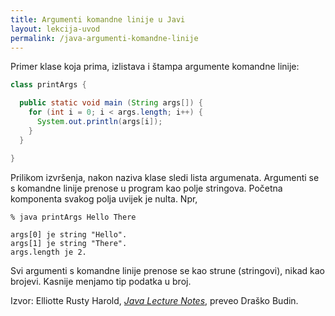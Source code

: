 ```yaml
---
title: Argumenti komandne linije u Javi
layout: lekcija-uvod
permalink: /java-argumenti-komandne-linije
---
```


Primer klase koja prima, izlistava i štampa argumente komandne linije:

```java
class printArgs {

  public static void main (String args[]) {
    for (int i = 0; i < args.length; i++) {
      System.out.println(args[i]);
    }
  }

}
```

Prilikom izvršenja, nakon naziva klase sledi lista argumenata. Argumenti se s komandne linije prenose u program kao polje stringova. Početna komponenta svakog polja uvijek je nulta. Npr,

```
% java printArgs Hello There

args[0] je string "Hello".
args[1] je string "There".
args.length je 2.
```

Svi argumenti s komandne linije prenose se kao strune (stringovi), nikad kao brojevi. Kasnije menjamo tip podatka u broj.


Izvor: Elliotte Rusty Harold, *[Java Lecture Notes](http://www.cafeaulait.org/course/index.html)*, preveo Draško Budin.
